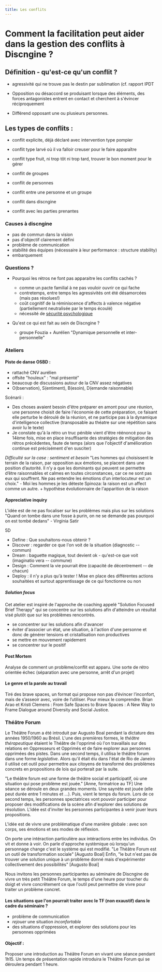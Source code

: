 ```yaml
---
title: Les conflits
---
```


# Comment la facilitation peut aider dans la gestion des conflits à Discngine ?
## Définition - qu'est-ce qu'un conflit ?

- agressivité qui ne trouve pas le destin par sublimation (cf. rapport IPDT

- Opposition ou désaccord se produisant lorsque des éléments, des forces antagonistes entrent en contact et cherchent à s'évincer réciproquement

- Différend opposant une ou plusieurs personnes.

## Les types de conflits :
- conflit explicite, déjà déclaré avec intervention type pompier
- conflit type larvé où il va falloir creuser pour le faire apparaître
- conflit type fruit, ni trop tôt ni trop tard, trouver le bon moment pour le gérer

- conflit de groupes
- conflit de personnes
- conflit entre une personne et un groupe

- conflit dans discngine
- conflit avec les parties prenantes

### Causes à discngine
- pas de commun dans la vision
- pas d'objectif clairement défini
- problème de communication
- stabilité des équipes (nécessaire à leur performance : structure stability)
- embarquement 

### Questions ?

- Pourquoi les rétros ne font pas apparaitre les conflits cachés ?
  - comme un pacte familial à ne pas vouloir ouvrir ce qui fache
  - contretemps, entre temps les agressivités ont été désamorcées (mais pas résolues!)
  - coût cognitif de la réminiscence d'affects à valence négative (partiellement neutralisée par le temps écoulé)
  - nécessité de [sécurité psychologique](https://rework.withgoogle.com/guides/understanding-team-effectiveness/steps/foster-psychological-safety/)
  

- Qu'est ce qui est fait au sein de Discngine ?
  - groupe Fouzia + Aurélien "Dynamique personnelle et inter-personnelle" 

### Ateliers

#### Piste de danse OSBD : 
  - rattaché CNV aurélien
  - offsite "houleux" : "mal présenté"
  - beaucoup de discussions autour de la CNV assez négatives
  - O(bservation), S(entiment), B(esoin), D(emande raisonnable)

Scénarii :
- Des choses avaient besoin d'être préparer en amont pour une réunion, une personne choisit de faire l'économie de cette préparation, ce faisant elle perturbe le déroulé de la réunion, et ne participe pas à la dynamique d'intelligence collective
(transposable au théatre sur une répétition sans avoir lu le texte)
- Je constate qu'à la rétro un truc pénible vient d'être réénoncé pour la 14ème fois, mise en place insuffisante des stratégies de mitigation des rétros précédentes, faute de temps (alors que l'objectif d'amélioration continue est précisément d'en susciter)

*Difficulté sur la case : sentiment et besoin*
"Les hommes qui choisissent le terrain de la raison, par opposition aux émotions, se placent dans une position d’autorité. Il n’y a que les dominants qui peuvent se permettre d’être raisonnables et calmes en toutes circonstances, car ce ne sont pas eux qui souffrent. Ne pas entendre les émotions d’un interlocuteur est un choix." - Moi les hommes je les déteste
Spinoza: la raison est un affect comme un autre. + hypothèse évolutionnaire de l'apparition de la raison

#### Appreciative inquiry
L'idée est de ne pas focaliser sur les problèmes mais plus sur les solutions
"Quand on tombe dans une fosse à purin, on ne se demande pas pourquoi on est tombé dedans" - Virginia Satir

5D
- Define : Que souhaitons-nous obtenir ? 
- Discover : regarder ce que l'on voit de la situation (diagnostic -- commun)
- Dream : baguette magique, tout devient ok - qu'est-ce que voit (imaginatio vera -- commune)
- Design : Comment la vie pourrait être (capacité de décentrement -- de chacun)
- Deploy : il n'y a plus qu'à tester ! Mise en place des différentes actions souhaitées et surtout apprentissage de ce qui fonctionne ou non

##### Solution focus
Cet atelier est inspiré de l'approche de coaching appelé "Solution Focused Brief Therapy" qui se concentre sur les solutions afin d'atteindre un résultat visé plutôt que sur les problèmes rencontrés.
- se concentrer sur les solutions afin d'avancer
- éviter d'associer un état, une situation, à l'action d'une personne et donc de générer tensions et cristallisation non productives
- se mettre en mouvement rapidement
- se concentrer sur le positif

#### Post Mortem
Analyse de comment un problème/conflit est apparu. Une sorte de rétro orientée échec (séparation avec une personne, arrêt d'un projet)

#### Le genre et la parole au travail
Tiré des brave spaces, un format qui propose non pas d’évincer l’inconfort, mais de s’asseoir avec, voire de l’utiliser. Pour mieux le comprendre.
Brian Arao et Kristi Clemens : From Safe Spaces to Brave Spaces : A New Way to Frame Dialogue around Diversity and Social Justice.

### Théâtre Forum
Le Théâtre Forum a été introduit par Augusto Boal pendant la dictature des années 1950/1960 au Brésil. L'une des premières formes, le _théâtre thérapeutique_ étaient le Théâtre de l'opprimé où l'on travaillais sur des relations en Oppresseurs et Opprimés et de faire explorer aux personnes opprimées des pistes. Dans une second temps, il utilisa le théâtre forum dans une forme _legislative_. Alors qu'il était élu dans l'état de Rio de Janeiro il utilisé cet outil pour permettre aux citoyens de transformé des problèmes concrets en propositions de lois qui porterait par la suite.

"Le théâtre forum est une forme de théâtre social et participatif, où une situation qui pose problème est jouée." [Anne, formatrice au TF]
Une séance se déroule en deux grandes moments.
Une saynète est jouée (elle peut durée entre 1 minutes et ...).
Puis, vient le temps du forum.
Lors de ce second temps, les personnes spectatrices vont pouvoir participer pour proposer des modifications de la scène afin d'explorer des solutions de résolution. L'idée est d'inviter les personnes participantes à venir jouer leurs propositions.

L'idée est de vivre une problématique d'une manière globale : avec son corps, ses émotions et ses modes de réflexion.

On porte une intéraction particulière aux intéractions entre les individus. On vit et donne à voir. On parle d'approche systèmique où lorsqu'un personnage change c'est le système qui est modifié.
"Le Théâtre Forum est un outil de transformation sociale" [Augusto Boal]
Enfin, "le but n'est pas de trouver une solution unique à un problème donné mais d'expérimenter collectivement des possibilités" [Augusto Boal]

Nous invitons les personnes participantes au séminaire de Discngine de vivre un très petit Théâtre Forum, le temps d'une heure pour toucher du doigt et vivre concrêtement ce que l'outil peut permettre de vivre pour traiter un problème concret.

#### Les situations que l'on pourrait traiter avec le TF (non exaustif) dans le cadre du séminaire ? 
- problème de communication  
- *rejouer* une situation *inconfortable*
- des situations d'oppression, et explorer des solutions pour les personnes opprimées

#### Objectif :
Proposer une introduction au Théâtre Forum en vivant une séance pendant 1h15.
Un temps de présentation rapide introduira le Théâtre Forum qui se déroulera pendant 1 heure.